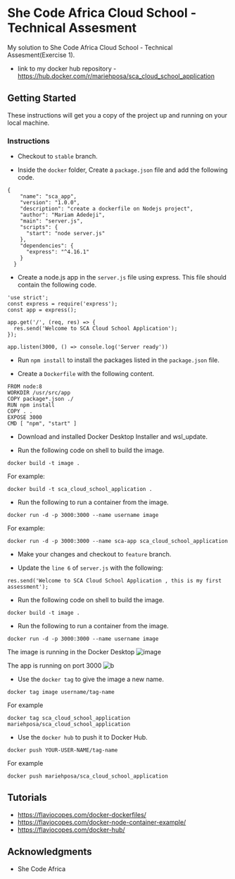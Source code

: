 # She Code Africa Cloud School - Technical Assesment

My solution to She Code Africa Cloud School - Technical Assesment(Exercise 1).
* link to my docker hub repository - https://hub.docker.com/r/mariehposa/sca_cloud_school_application
## Getting Started

These instructions will get you a copy of the project up and running on your local machine.

### Instructions

* Checkout to `stable` branch.

* Inside the `docker` folder, Create a `package.json` file and add the following code.
```
{
    "name": "sca_app",
    "version": "1.0.0",
    "description": "create a dockerfile on Nodejs project",
    "author": "Mariam Adedeji",
    "main": "server.js",
    "scripts": {
      "start": "node server.js"
    },
    "dependencies": {
      "express": "^4.16.1"
    }
  }
```

* Create a node.js app in the `server.js` file using express. This file should contain the following code.

```
'use strict';
const express = require('express');
const app = express();

app.get('/', (req, res) => {
  res.send('Welcome to SCA Cloud School Application');
});

app.listen(3000, () => console.log('Server ready'))
```

* Run `npm install` to install the packages listed in the `package.json` file.

* Create a `Dockerfile` with the following content.

```
FROM node:8
WORKDIR /usr/src/app
COPY package*.json ./
RUN npm install
COPY . .
EXPOSE 3000
CMD [ "npm", "start" ]
```

* Download and installed Docker Desktop Installer and wsl_update.

* Run the following code on shell to build the image.

```
docker build -t image .
```
For example:
```
docker build -t sca_cloud_school_application .
```

* Run the following to run a container from the image.

```
docker run -d -p 3000:3000 --name username image
```

For example:
```
docker run -d -p 3000:3000 --name sca-app sca_cloud_school_application
```

* Make your changes and checkout to `feature` branch.

* Update the `line 6` of `server.js` with the following:

```
res.send('Welcome to SCA Cloud School Application , this is my first assessment');
```

* Run the following code on shell to build the image.

```
docker build -t image .
```

* Run the following to run a container from the image.

```
docker run -d -p 3000:3000 --name username image
```

The image is running in the Docker Desktop
![image](https://user-images.githubusercontent.com/33374159/104650574-ad82d000-56b6-11eb-9f5b-927774742c00.png)

The app is running on port 3000
![b](https://user-images.githubusercontent.com/33374159/104657842-00ae5000-56c2-11eb-80c8-e4da09cfabc1.png)

* Use the `docker tag` to give the image a new name.

```
docker tag image username/tag-name
```

For example
```
docker tag sca_cloud_school_application mariehposa/sca_cloud_school_application
```

* Use the `docker hub` to push it to Docker Hub.

```
docker push YOUR-USER-NAME/tag-name
```

For example
```
docker push mariehposa/sca_cloud_school_application
```

## Tutorials

* https://flaviocopes.com/docker-dockerfiles/
* https://flaviocopes.com/docker-node-container-example/
* https://flaviocopes.com/docker-hub/

## Acknowledgments

* She Code Africa